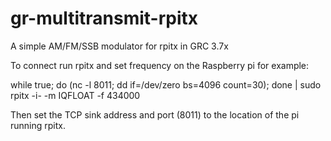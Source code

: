 # gr-multitransmit-rpitx
A simple AM/FM/SSB modulator for rpitx in GRC 3.7x

To connect run rpitx and set frequency on the Raspberry pi for example:

while true; do (nc -l 8011; dd if=/dev/zero bs=4096 count=30); done | sudo rpitx -i- -m IQFLOAT -f 434000

Then set the TCP sink address and port (8011) to the location of the pi running rpitx.
